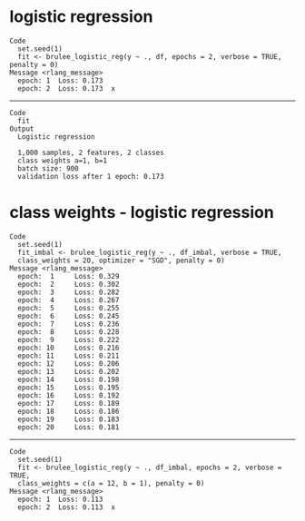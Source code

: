 # logistic regression

    Code
      set.seed(1)
      fit <- brulee_logistic_reg(y ~ ., df, epochs = 2, verbose = TRUE, penalty = 0)
    Message <rlang_message>
      epoch: 1 	Loss: 0.173 
      epoch: 2 	Loss: 0.173  x 

---

    Code
      fit
    Output
      Logistic regression
      
      1,000 samples, 2 features, 2 classes 
      class weights a=1, b=1 
      batch size: 900 
      validation loss after 1 epoch: 0.173 

# class weights - logistic regression

    Code
      set.seed(1)
      fit_imbal <- brulee_logistic_reg(y ~ ., df_imbal, verbose = TRUE,
      class_weights = 20, optimizer = "SGD", penalty = 0)
    Message <rlang_message>
      epoch:  1 	Loss: 0.329 
      epoch:  2 	Loss: 0.302 
      epoch:  3 	Loss: 0.282 
      epoch:  4 	Loss: 0.267 
      epoch:  5 	Loss: 0.255 
      epoch:  6 	Loss: 0.245 
      epoch:  7 	Loss: 0.236 
      epoch:  8 	Loss: 0.228 
      epoch:  9 	Loss: 0.222 
      epoch: 10 	Loss: 0.216 
      epoch: 11 	Loss: 0.211 
      epoch: 12 	Loss: 0.206 
      epoch: 13 	Loss: 0.202 
      epoch: 14 	Loss: 0.198 
      epoch: 15 	Loss: 0.195 
      epoch: 16 	Loss: 0.192 
      epoch: 17 	Loss: 0.189 
      epoch: 18 	Loss: 0.186 
      epoch: 19 	Loss: 0.183 
      epoch: 20 	Loss: 0.181 

---

    Code
      set.seed(1)
      fit <- brulee_logistic_reg(y ~ ., df_imbal, epochs = 2, verbose = TRUE,
      class_weights = c(a = 12, b = 1), penalty = 0)
    Message <rlang_message>
      epoch: 1 	Loss: 0.113 
      epoch: 2 	Loss: 0.113  x 

